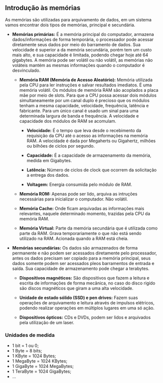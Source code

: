 ## Introdução às memórias
As memórias são utilizadas para arquivamento de dados, em um sistema vamos encontrar dois tipos de memórias, principal e secundária.

- **Memórias primárias:** É a memória principal do computador, armazena dados/informações de forma temporária, o processador pode acessar diretamente seus dados por meio do barramento de dados. Sua velocidade é superior a da memória secundária, porém tem um custo mais alto, e sua capacidade é limitada, podendo chegar hoje até 64 gigabytes. A memória pode ser volátil ou não volátil, as memórias não voláteis mantém as mesmas informações quando o computador é desvinculado.
  - **Memória RAM (Memória de Acesso Aleatório):** Memória utilizada pela CPU para ler instruções e salvar resultados imediatos. É uma memória volátil. Os módulos de memória RAM são acoplados a placa mãe por meio de slots. Para que a CPU possa acessar dois módulos simultaneamente por um canal duplo é precioso que os módulos tenham a mesma capacidade, velocidade, frequência, latência e fabricante. Para um único canal é usado um sinal para uma determinada largura de banda e frequência. A velocidade e capacidade dos módulos de RAM se acomulam.

    - **Velocidade:** É o tempo que leva desde o recebimento da requisição da CPU até o acesso as informações na memória RAM. A velocidade é dada por Megaherts ou Gigahertz, milhões ou bilhões de ciclos por segundo.

    - **Capacidade:** É a capacidade de armazenamento da memória, medida em Gigabytes.

    - **Latência:** Número de ciclos de clock que ocorrem da solicitação a entrega dos dados.

    - **Voltagem:** Energia consumida pelo módulo de RAM.

  - **Memória ROM:** Apenas pode ser lido, arquiva as intruções necessárias para inicializar o computador. Não volátil.

  - **Memória Cache:** Onde ficam arquivadas as informações mais relevantes, naquele determinado momento, trazidas pela CPU da memória RAM.

  - **Memória Virtual:** Parte da memória secundária que é utilizada como parte da RAM. Grava temporariamente o que não está sendo utilizado na RAM. Acionada quando a RAM está cheia.

- **Memórias secundárias:** Os dados são armazenados de forma permanente e não podem ser acessados diretamente pelo processador, antes os dados precisam ser copiado para a memória principal, seus dados somente podem ser acessados pleos barramentos de entrada e saída. Sua capacidade de armazenamento pode chegar a terabytes.
  - **Dispositivos magnéticos:** São dispositivos que fazem a leitura e escrita de informações de forma mecânica, no caso do disco rigído são discos magnéticos que giram a uma alta velocidade.

  - **Unidade de estado sólido (SSD) e pen drives:** Fazem suas operações de arquivamento e leitura através de impulsos elétricos, podendo realizar operações em múltiplos lugares em uma só ação.

  - **Dispositivos ópticos:** CDs e DVDs, podem ser lidos e arquivados pela utilização de um laser.

### Unidades de medida
- 1 bit = 1 ou 0;
- 1 Byte = 8 bits;
- 1 KByte = 1024 Bytes;
- 1 MegaByte = 1024 KBytes;
- 1 GigaByte = 1024 MegaBytes;
- 1 TeraByte = 1024 GigaBytes;
- ...

